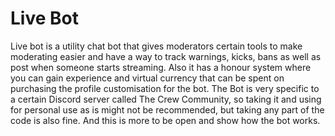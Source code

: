 
# Live Bot
Live bot is a utility chat bot that gives moderators certain tools to make moderating easier and have a way to track warnings, kicks, bans as well as post when someone starts streaming. Also it has a honour system where you can gain experience and virtual currency that can be spent on purchasing the profile customisation for the bot.
The Bot is very specific to a certain Discord server called The Crew Community, so taking it and using for personal use as is might not be recommended, but taking any part of the code is also fine. And this is more to be open and show how the bot works.

